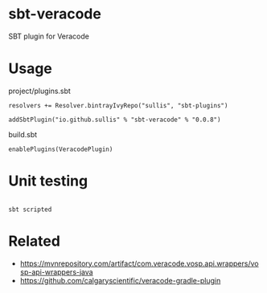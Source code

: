 # sbt-veracode

SBT plugin for Veracode

# Usage

project/plugins.sbt

```
resolvers += Resolver.bintrayIvyRepo("sullis", "sbt-plugins")

addSbtPlugin("io.github.sullis" % "sbt-veracode" % "0.0.8")
```

build.sbt

```
enablePlugins(VeracodePlugin)
```


# Unit testing

```

sbt scripted

```

# Related 
* https://mvnrepository.com/artifact/com.veracode.vosp.api.wrappers/vosp-api-wrappers-java
* https://github.com/calgaryscientific/veracode-gradle-plugin

